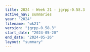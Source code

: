 ```yaml
---
title: 2024 - Week 21 - jgrpp-0.58.3
active_nav: summaries
year: "2024"
filename: "wk21"
version: "jgrpp-0.58.3"
start_date: "2024-05-20"
end_date: "2024-05-26"
layout: "summary"
---
```

